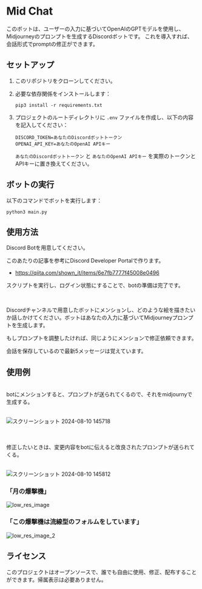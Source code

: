 # Mid Chat

このボットは、ユーザーの入力に基づいてOpenAIのGPTモデルを使用し、Midjourneyのプロンプトを生成するDiscordボットです。
これを導入すれば、会話形式でpromptの修正ができます。

## セットアップ

1. このリポジトリをクローンしてください。

2. 必要な依存関係をインストールします：
   ```
   pip3 install -r requirements.txt
   ```

3. プロジェクトのルートディレクトリに `.env` ファイルを作成し、以下の内容を記入してください：
   ```
   DISCORD_TOKEN=あなたのDiscordボットトークン
   OPENAI_API_KEY=あなたのOpenAI APIキー
   ```
   `あなたのDiscordボットトークン` と `あなたのOpenAI APIキー` を実際のトークンとAPIキーに置き換えてください。

## ボットの実行

以下のコマンドでボットを実行します：
```
python3 main.py
```

## 使用方法

Discord Botを用意してください。

このあたりの記事を参考にDiscord Developer Portalで作ります。

- https://qiita.com/shown_it/items/6e7fb7777f45008e0496

スクリプトを実行し、ログイン状態にすることで、botの準備は完了です。

<br>

Discordチャンネルで用意したボットにメンションし、どのような絵を描きたいか話しかけてください。ボットはあなたの入力に基づいてMidjourneyプロンプトを生成します。

もしプロンプトを調整したければ、同じようにメンションで修正依頼できます。

会話を保存しているので最新5メッセージは覚えています。

## 使用例
<br>
botにメンションすると、プロンプトが送られてくるので、それをmidjournyで生成する。
<br>
<br>

![スクリーンショット 2024-08-10 145718](https://github.com/user-attachments/assets/b5ea4abf-c129-433c-bd24-c2848c50e500)

<br>
<br>
修正したいときは、変更内容をbotに伝えると改良されたプロンプトが送られてくる。
<br>
<br>

![スクリーンショット 2024-08-10 145812](https://github.com/user-attachments/assets/837a33ff-3d04-481a-b4ee-c01f3deda560)

### 「月の爆撃機」
![low_res_image](https://github.com/user-attachments/assets/15bf9ad1-2501-49fe-bdb3-3daa4bd51f44)


### 「この爆撃機は流線型のフォルムをしています」
![low_res_image_2](https://github.com/user-attachments/assets/9de35b4e-820e-44b1-b0b1-f315722d4ce1)


## ライセンス

このプロジェクトはオープンソースで、誰でも自由に使用、修正、配布することができます。帰属表示は必要ありません。
